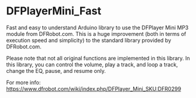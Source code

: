 # DFPlayerMini_Fast
Fast and easy to understand Arduino library to use the DFPlayer Mini MP3 module from DFRobot.com. This is a huge improvement (both in terms of execution speed and simplicity) to the standard library provided by DFRobot.com.

Please note that not all original functions are implemented in this library. In this library, you can control the volume, play a track, and loop a track, change the EQ, pause, and resume only.

For more info: https://www.dfrobot.com/wiki/index.php/DFPlayer_Mini_SKU:DFR0299
